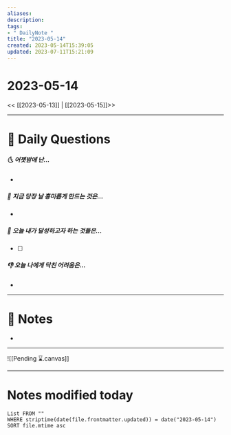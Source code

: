 ```yaml
---
aliases: 
description:
tags:
- " DailyNote "
title: "2023-05-14"
created: 2023-05-14T15:39:05
updated: 2023-07-11T15:21:09
---
```


# 2023-05-14

<< [[2023-05-13]] | [[2023-05-15]]>>

---
# 📅 Daily Questions

##### 🌜 어젯밤에 난...

- 

##### 🙌 지금 당장 날 흥미롭게 만드는 것은...

- 

##### 🚀 오늘 내가 달성하고자 하는 것들은...

- [ ] 

##### 👎 오늘 나에게 닥친 어려움은...

- 

---

# 📝 Notes

- 

___

![[Pending ⌛.canvas]]

---
# Notes modified today

```dataview
List FROM "" 
WHERE striptime(date(file.frontmatter.updated)) = date("2023-05-14") 
SORT file.mtime asc
```

